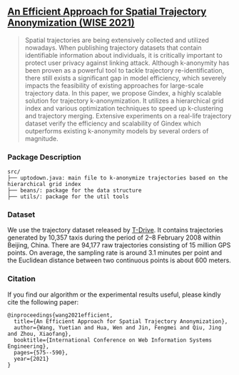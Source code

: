 ## [An Efficient Approach for Spatial Trajectory Anonymization (WISE 2021)](https://link.springer.com/chapter/10.1007/978-3-030-90888-1_44)

> Spatial trajectories are being extensively collected and utilized nowadays. When publishing trajectory datasets that contain identifiable information about individuals, it is critically important to protect user privacy against linking attack. Although k-anonymity has been proven as a powerful tool to tackle trajectory re-identification, there still exists a significant gap in model efficiency, which severely impacts the feasibility of existing approaches for large-scale trajectory data. In this paper, we propose Gindex, a highly scalable solution for trajectory k-anonymization. It utilizes a hierarchical grid index and various optimization techniques to speed up k-clustering and trajectory merging. Extensive experiments on a real-life trajectory dataset verify the efficiency and scalability of Gindex which outperforms existing k-anonymity models by several orders of magnitude.

### Package Description

```
src/
├── uptodown.java: main file to k-anonymize trajectories based on the hierarchical grid index
├── beans/: package for the data structure
├── utils/: package for the util tools
```

### Dataset

We use the trajectory dataset released by [T-Drive](https://www.microsoft.com/en-us/research/publication/t-drive-trajectory-data-sample/). It contains trajectories generated by 10,357 taxis during the period of 2–8 February 2008 within Beijing, China. There are 94,177 raw trajectories consisting of 15 million GPS points. On average, the sampling rate is around 3.1 minutes per point and the Euclidean distance between two continuous points is about 600 meters.

### Citation

If you find our algorithm or the experimental results useful, please kindly cite the following paper:

```
@inproceedings{wang2021efficient,
  title={An Efficient Approach for Spatial Trajectory Anonymization},
  author={Wang, Yuetian and Hua, Wen and Jin, Fengmei and Qiu, Jing and Zhou, Xiaofang},
  booktitle={International Conference on Web Information Systems Engineering},
  pages={575--590},
  year={2021}
}
```

